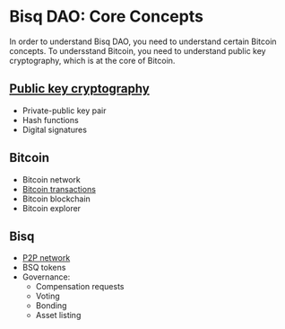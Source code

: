 # Bisq DAO: Core Concepts

In order to understand Bisq DAO, you need to understand certain Bitcoin concepts. 
To undersstand Bitcoin, you need to understand public key cryptography, which is at the core of Bitcoin.

## [Public key cryptography](pkg.md)
- Private-public key pair
- Hash functions
- Digital signatures

## Bitcoin
- Bitcoin network
- [Bitcoin transactions](bitcointx.md)
- Bitcoin blockchain
- Bitcoin explorer

## Bisq
- [P2P network](bisqp2p.md)
- BSQ tokens
- Governance:
  - Compensation requests
  - Voting
  - Bonding
  - Asset listing
